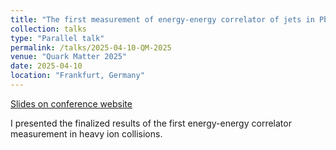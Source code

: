 ```yaml
---
title: "The first measurement of energy-energy correlator of jets in PbPb collisions at CMS"
collection: talks
type: "Parallel talk"
permalink: /talks/2025-04-10-QM-2025
venue: "Quark Matter 2025"
date: 2025-04-10
location: "Frankfurt, Germany"
---
```


[Slides on conference website](https://indico.cern.ch/event/1334113/contributions/6348620/)

I presented the finalized results of the first energy-energy correlator measurement in heavy ion collisions.
